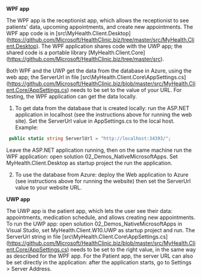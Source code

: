 **WPF app**

The WPF app is the receptionist app, which allows the receptionist to see patients' data, upcoming appointments, and create new appointments. The WPF app code is in [src\MyHealth.Client.Desktop] (https://github.com/Microsoft/HealthClinic.biz/tree/master/src/MyHealth.Client.Desktop). The WPF application shares code with the UWP app; the shared code is a portable library [MyHealth.Client.Core] (https://github.com/Microsoft/HealthClinic.biz/tree/master/src). 

Both WPF and the UWP get the data from the database in Azure, using the web app; the ServerUrl in file [src\MyHealth.Client.Core\AppSettings.cs] (https://github.com/Microsoft/HealthClinic.biz/blob/master/src/MyHealth.Client.Core/AppSettings.cs) needs to be set to the value of your URL. For testing, the WPF application can get the data locally.

1. To get data from the database that is created locally: run the ASP.NET application in localhost (see the instructions above for running the web site). Set the ServerUrl value in AppSettings.cs to the local host.  
Example: 
```csharp
 public static string ServerlUrl = "http://localhost:34393/";
```
Leave the ASP.NET application running, then on the same machine run the WPF application: open solution 02_Demos_NativeMicrosoftApps. Set MyHealth.Client.Desktop as startup project the run the application.

2. To use the database from Azure: deploy the Web application to Azure (see instructions above for running the website) then set the ServerUrl value to your website URL.

**UWP app**

The UWP app is the patient app, which lets the user see their data: appointments, medication schedule, and allows creating new appointments. To run the UWP app: open solution 02_Demos_NativeMicrosoftApps in Visual Studio, set MyHealth.Client.W10.UWP as startup project and run. The ServerUrl string  in file [src\MyHealth.Client.Core\AppSettings.cs] (https://github.com/Microsoft/HealthClinic.biz/blob/master/src/MyHealth.Client.Core/AppSettings.cs) needs to be set to the right value, in the same way as described for the WPF app. For the Patient app, the server URL can also be set directly in the application: after the application starts, go to Settings > Server Address.

